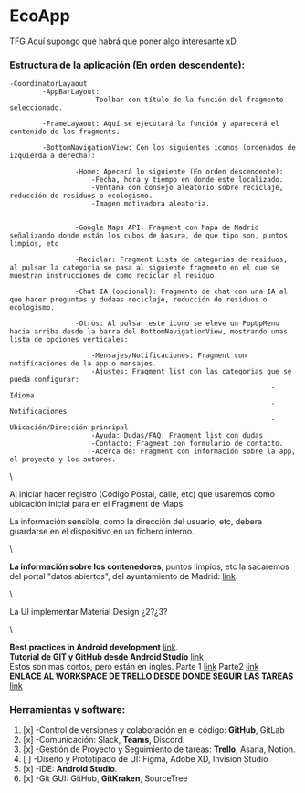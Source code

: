 # EcoApp
TFG
Aquí supongo que habrá que poner algo interesante xD


### Estructura de la aplicación (En orden descendente):

    -CoordinatorLayaout
    		-AppBarLayout:
    					-Toolbar con título de la función del fragmento seleccionado.

			-FrameLayaout: Aquí se ejecutará la función y aparecerá el contenido de los fragments.

			-BottomNavigationView: Con los siguientes iconos (ordenados de izquierda a derecha):
	
					-Home: Apecerá lo siguiente (En orden descendente):
					 	-Fecha, hora y tiempo en donde este localizado.
						-Ventana con consejo aleatorio sobre reciclaje, reducción de residuos o ecologismo.
						-Imagen motivadora aleatoria.
	

					-Google Maps API: Fragment con Mapa de Madrid señalizando donde están los cubos de basura, de que tipo son, puntos limpios, etc

					-Reciclar: Fragment Lista de categorias de residuos, al pulsar la categoria se pasa al siguiente fragmento en el que se muestran instrucciones de como reciclar el residuo.

					-Chat IA (opcional): Fragmento de chat con una IA al que hacer preguntas y dudaas reciclaje, reducción de residuos o ecologismo.

					-Otros: Al pulsar este icono se eleve un PopUpMenu hacia arriba desde la barra del BottomNavigationView, mostrando unas lista de opciones verticales:

						-Mensajes/Notificaciones: Fragment con notificaciones de la app o mensajes.
						-Ajustes: Fragment list con las categorias que se pueda configurar:
																	-Idioma
																	-Notificaciones
																	-Ubicación/Dirección principal
						-Ayuda: Dudas/FAQ: Fragment list con dudas
						-Contacto: Fragment con formulario de contacto.
						-Acerca de: Fragment con información sobre la app, el proyecto y los autores.

\

Al iniciar hacer registro (Código Postal, calle, etc) que usaremos como ubicación inicial para en el Fragment de Maps.

La información sensible, como la dirección del usuario, etc, debera guardarse en el dispositivo en un fichero interno.

\

**La información sobre los contenedores**, puntos limpios, etc la sacaremos del portal "datos abiertos", del ayuntamiento de Madrid: [link](https://datos.madrid.es/portal/site/egob/menuitem.c05c1f754a33a9fbe4b2e4b284f1a5a0/?vgnextoid=38ed95bac1ba6610VgnVCM1000001d4a900aRCRD&vgnextchannel=374512b9ace9f310VgnVCM100000171f5a0aRCRD&vgnextfmt=default).

\

La UI implementar Material Design ¿2?¿3?

\

**Best practices in Android development** [link](https://github.com/futurice/android-best-practices/blob/master/README.md).
\
**Tutorial de GIT y GitHub desde Android Studio** [link](https://www.youtube.com/watch?v=-q4uBF-vk4Q)
\
Estos son mas cortos, pero están en ingles. Parte 1 [link](https://www.youtube.com/watch?v=hMYM-_t_Go4)
Parte2 [link](https://www.youtube.com/watch?v=-q4uBF-vk4Q)
\
**ENLACE AL WORKSPACE DE TRELLO DESDE DONDE SEGUIR LAS TAREAS** [link](https://trello.com/invite/ecolago/ATTI2b941ecfc4ea7ef2dd3b91fe2c841199CE932E1C)

### Herramientas y software:

1. [x] -Control de versiones y colaboración en el código: **GitHub**, GitLab
2. [x] -Comunicación: Slack, **Teams**, Discord.
3. [x] -Gestión de Proyecto y Seguimiento de tareas: **Trello**, Asana, Notion.
4. [ ] -Diseño y Prototipado de UI: Figma, Adobe XD, Invision Studio
5. [x] -IDE: **Android Studio**.
6. [x] -Git GUI: GitHub, **GitKraken**, SourceTree
